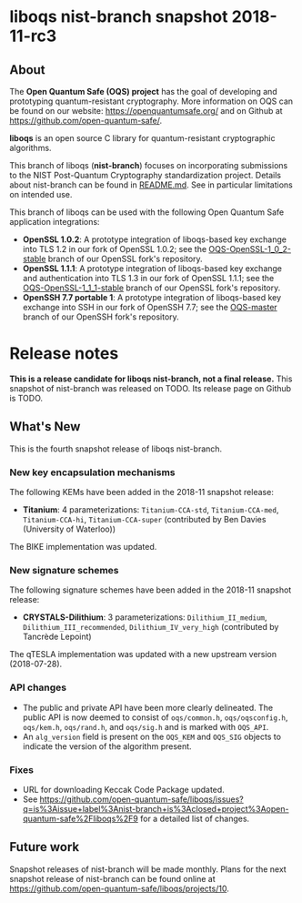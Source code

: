 liboqs nist-branch snapshot 2018-11-rc3
=======================================

About
-----

The **Open Quantum Safe (OQS) project** has the goal of developing and prototyping quantum-resistant cryptography.  More information on OQS can be found on our website: https://openquantumsafe.org/ and on Github at https://github.com/open-quantum-safe/.  

**liboqs** is an open source C library for quantum-resistant cryptographic algorithms.  

This branch of liboqs (**nist-branch**) focuses on incorporating submissions to the NIST Post-Quantum Cryptography standardization project.  Details about nist-branch can be found in [README.md](https://github.com/open-quantum-safe/liboqs/blob/nist-branch/README.md).  See in particular limitations on intended use.

This branch of liboqs can be used with the following Open Quantum Safe application integrations:

- **OpenSSL 1.0.2**: A prototype integration of liboqs-based key exchange  into TLS 1.2 in our fork of OpenSSL 1.0.2; see the [OQS-OpenSSL-1\_0\_2-stable](https://github.com/open-quantum-safe/openssl/tree/OQS-OpenSSL_1_0_2-stable) branch of our OpenSSL fork's repository.
- **OpenSSL 1.1.1**: A prototype integration of liboqs-based key exchange and authentication into TLS 1.3 in our fork of OpenSSL 1.1.1; see the [OQS-OpenSSL-1\_1\_1-stable](https://github.com/open-quantum-safe/openssl/tree/OQS-OpenSSL_1_1_1-stable) branch of our OpenSSL fork's repository.
- **OpenSSH 7.7 portable 1**: A prototype integration of liboqs-based key exchange into SSH in our fork of OpenSSH 7.7; see the [OQS-master](https://github.com/open-quantum-safe/openssh-portable/tree/OQS-master) branch of our OpenSSH fork's repository.

Release notes
=============

**This is a release candidate for liboqs nist-branch, not a final release.**
This snapshot of nist-branch was released on TODO.  Its release page on Github is TODO.

What's New
----------

This is the fourth snapshot release of liboqs nist-branch.

### New key encapsulation mechanisms

The following KEMs have been added in the 2018-11 snapshot release:

- **Titanium**: 4 parameterizations: `Titanium-CCA-std`, `Titanium-CCA-med`, `Titanium-CCA-hi`, `Titanium-CCA-super` (contributed by Ben Davies (University of Waterloo))

The BIKE implementation was updated.

### New signature schemes

The following signature schemes have been added in the 2018-11 snapshot release:

- **CRYSTALS-Dilithium**: 3 parameterizations: `Dilithium_II_medium`, `Dilithium_III_recommended`, `Dilithium_IV_very_high` (contributed by Tancrède Lepoint)

The qTESLA implementation was updated with a new upstream version (2018-07-28).

### API changes

- The public and private API have been more clearly delineated.  The public API is now deemed to consist of `oqs/common.h`, `oqs/oqsconfig.h`, `oqs/kem.h`, `oqs/rand.h`, and `oqs/sig.h` and is marked with `OQS_API`.
- An `alg_version` field is present on the `OQS_KEM` and `OQS_SIG` objects to indicate the version of the algorithm present.

### Fixes

- URL for downloading Keccak Code Package updated.
- See https://github.com/open-quantum-safe/liboqs/issues?q=is%3Aissue+label%3Anist-branch+is%3Aclosed+project%3Aopen-quantum-safe%2Fliboqs%2F9 for a detailed list of changes.

Future work
-----------

Snapshot releases of nist-branch will be made monthly.  Plans for the next snapshot release of nist-branch can be found online at https://github.com/open-quantum-safe/liboqs/projects/10.
